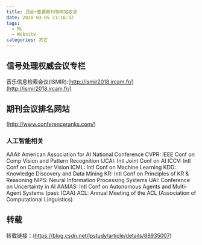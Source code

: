 ```yaml
---
title: 顶会+重要期刊等网站收录
date: 2020-03-05 21:16:52
tags:
  - ML
  - Website
categories: 其它
---
```


## 信号处理权威会议专栏
音乐信息检索会议(ISMIR):[http://ismir2018.ircam.fr/](http://ismir2018.ircam.fr/) 

## 期刊会议排名网站
(http://www.conferenceranks.com/)

### 人工智能相关
AAAI: American Association for AI National Conference
CVPR: IEEE Conf on Comp Vision and Pattern Recognition
IJCAI: Intl Joint Conf on AI
ICCV: Intl Conf on Computer Vision
ICML: Intl Conf on Machine Learning
KDD: Knowledge Discovery and Data Mining
KR: Intl Conf on Principles of KR & Reasoning
NIPS: Neural Information Processing Systems
UAI: Conference on Uncertainty in AI
AAMAS: Intl Conf on Autonomous Agents and Multi-Agent Systems (past: ICAA)
ACL: Annual Meeting of the ACL (Association of Computational Linguistics)


## 转载
转载链接：(https://blog.csdn.net/lpstudy/article/details/88935007)
